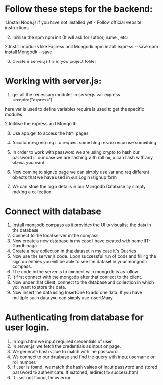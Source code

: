 # Follow these steps for the backend:

1.Install Node.js if you have not installed yet - Follow official website instructions

2. Initilise the npm
   npm init
   (It will ask for author, name , etc)

2.Install modules like Express and Mongodb 
   npm install express --save
   npm install Mongodb --save

3. Create a server.js file in you project folder

# Working with server.js:

1. get all the necessary modules in server.js
var express =require("express")    

here var is used to define variables
require is used to get the specific modules

2.Initilise the express and Mongodb

3. Use app.get to access the html pages

4. function(req,res)  req : to request something      res: to response something

5. In order to work with password we are using crypto to hash our password
   in our case we are hashing with roll no, u can hash with any object you want

6. Now coming to signup page we can simply use var and req different objects that we have used in our Login /signup form

7. We can store the login details in our Mongodb Database by simply making a collection.

# Connect with database
1. Install mongodb compass as it provides the UI to visualise the data in the database
2. Connect to the local server in the compass;
3. Now create a new database  in my case I have created with name IIT-Gandhinagar
4. Create a new collection in that dataset  in my case it's Queries
5. Now use the server.js code. Upon successful run of code and filling the sign up entries you will be able to see the dataset in your mongodb compass.
6. The code in the server.js to connect with mongodb is as follow
7. It first connect with the mongodb after that connect to the client.
8. Now under that client, connect to the database and collection in which you want to store the data.
9. Now insert the data using InsertOne to add one data. If you have multiple such data you can simply use InsertMany.

# Authenticating from database for user login.
1. In login.html we input required credentials of user.
2. In server.js, we fetch the credentials as input on page.
3. We generate hash value to match with the password.
4. We connect to our database and find the query with input username or roll number.
5. If user is found, we match the hash values of input password and stored password to authenticate. If matched, redirect to success.html
6. If user not found, throw error.





  
